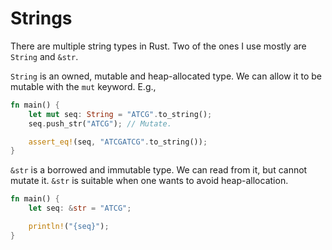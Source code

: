 # Strings
There are multiple string types in Rust. Two of the ones I use mostly are `String` and `&str`.

`String` is an owned, mutable and heap-allocated type. We can allow it to be mutable with the `mut` keyword. E.g.,

```rust
fn main() {
    let mut seq: String = "ATCG".to_string();
    seq.push_str("ATCG"); // Mutate.

    assert_eq!(seq, "ATCGATCG".to_string());
}
```

`&str` is a borrowed and immutable type. We can read from it, but cannot mutate it. `&str` is suitable when one wants to avoid heap-allocation.

```rust
fn main() {
    let seq: &str = "ATCG";

    println!("{seq}");
}
```
